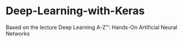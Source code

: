# Deep-Learning-with-Keras
Based on the lecture Deep Learning A-Z™: Hands-On Artificial Neural Networks
